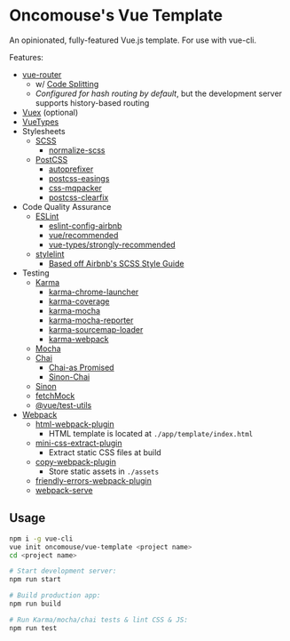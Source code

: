 # Oncomouse's Vue Template

An opinionated, fully-featured Vue.js template. For use with vue-cli.

Features:

* [vue-router](https://router.vuejs.org/)
	* w/ [Code Splitting](https://alexjoverm.github.io/2017/07/16/Lazy-load-in-Vue-using-Webpack-s-code-splitting/)
	* *Configured for hash routing by default*, but the development server supports history-based routing
* [Vuex](https://vuex.vuejs.org/) (optional)
* [VueTypes](/dwightjack/vue-types)
* Stylesheets
	* [SCSS](http://sass-lang.com/)
		* [normalize-scss](/JohnAlbin/normalize-scss)
	* [PostCSS](https://postcss.org/)
		* [autoprefixer](/postcss/autoprefixer)
		* [postcss-easings](/postcss/postcss-easings)
		* [css-mqpacker](/hail2u/node-css-mqpacker)
		* [postcss-clearfix](/seaneking/postcss-clearfix)
* Code Quality Assurance
	* [ESLint](https://eslint.org/)
		* [eslint-config-airbnb](/airbnb/javascript/tree/master/packages/eslint-config-airbnb)
		* [vue/recommended](/vuejs/eslint-plugin-vue)
		* [vue-types/strongly-recommended](/dwightjack/eslint-plugin-vue-types)
	* [stylelint](https://stylelint.io/)
		* [Based off Airbnb's SCSS Style Guide](/airbnb/css)
* Testing
	* [Karma](http://karma-runner.github.io/2.0/index.html)
		* [karma-chrome-launcher](/karma-runner/karma-chrome-launcher)
		* [karma-coverage](/karma-runner/karma-coverage)
		* [karma-mocha](/karma-runner/karma-mocha)
		* [karma-mocha-reporter](/litixsoft/karma-mocha-reporter)
		* [karma-sourcemap-loader](/demerzel3/karma-sourcemap-loader)
		* [karma-webpack](/webpack-contrib/karma-webpack)
	* [Mocha](https://mochajs.org/)
	* [Chai](http://www.chaijs.com/)
		* [Chai-as Promised](/domenic/chai-as-promised)
		* [Sinon-Chai](http://www.chaijs.com/plugins/sinon-chai/)
	* [Sinon](http://sinonjs.org/)
	* [fetchMock](http://www.wheresrhys.co.uk/fetch-mock/)
	* [@vue/test-utils](https://vue-test-utils.vuejs.org/)
* [Webpack](https://webpack.js.org/)
	* [html-webpack-plugin](/jantimon/html-webpack-plugin)
		* HTML template is located at `./app/template/index.html`
	* [mini-css-extract-plugin](/webpack-contrib/mini-css-extract-plugin)
		* Extract static CSS files at build
	* [copy-webpack-plugin](/webpack-contrib/copy-webpack-plugin)
		* Store static assets in `./assets`
	* [friendly-errors-webpack-plugin](/geowarin/friendly-errors-webpack-plugin)
	* [webpack-serve](/webpack-contrib/webpack-serve)

## Usage

~~~bash
npm i -g vue-cli
vue init oncomouse/vue-template <project name>
cd <project name>

# Start development server:
npm run start

# Build production app:
npm run build

# Run Karma/mocha/chai tests & lint CSS & JS:
npm run test
~~~